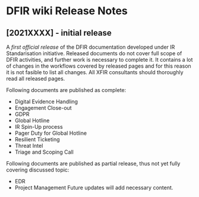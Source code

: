 # DFIR wiki Release Notes

## [2021XXXX] - initial release
A *first official release* of the DFIR documentation developed under IR Standarisation initiative. Released documents do not cover full scope of DFIR activities, and further work is necessary to complete it. It contains a lot of changes in the workflows covered by released pages and for this reason it is not fasible to list all changes. All XFIR consultants should thoroughly read all released pages.

Following documents are published as complete:
- Digital Evidence Handling
- Engagement Close-out
- GDPR
- Global Hotline
- IR Spin-Up process
- Pager Duty for Global Hotline
- Resilient Ticketing
- Threat Intel
- Triage and Scoping Call


Following documents are published as partial release, thus not yet fully covering discussed topic:
- EDR
- Project Management
Future updates will add necessary content.